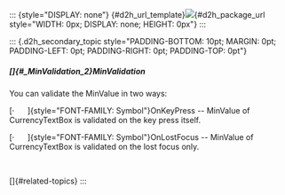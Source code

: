 ::: {style="DISPLAY: none"}
[](ms-xhelp:///?Id=d2h_url_template){#d2h_url_template}![](!package_url!){#d2h_package_url style="WIDTH: 0px; DISPLAY: none; HEIGHT: 0px"}
:::

::: {.d2h_secondary_topic style="PADDING-BOTTOM: 10pt; MARGIN: 0pt; PADDING-LEFT: 0pt; PADDING-RIGHT: 0pt; PADDING-TOP: 0pt"}
##### []{#_MinValidation_2}MinValidation

You can validate the MinValue in two ways:

[·      ]{style="FONT-FAMILY: Symbol"}OnKeyPress -- MinValue of CurrencyTextBox is validated on the key press itself.

[·      ]{style="FONT-FAMILY: Symbol"}OnLostFocus -- MinValue of CurrencyTextBox is validated on the lost focus only.

 

[]{#related-topics}
:::

